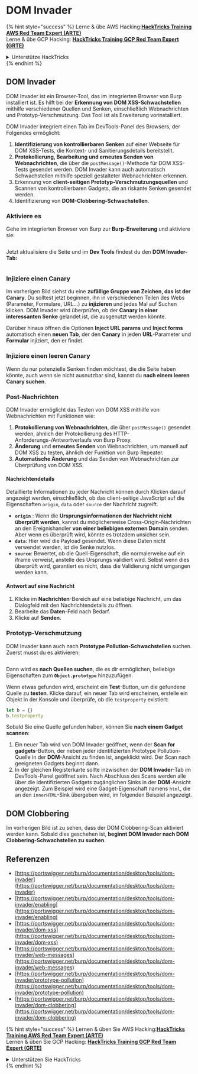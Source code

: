 # DOM Invader

{% hint style="success" %}
Lerne & übe AWS Hacking:<img src="/.gitbook/assets/arte.png" alt="" data-size="line">[**HackTricks Training AWS Red Team Expert (ARTE)**](https://training.hacktricks.xyz/courses/arte)<img src="/.gitbook/assets/arte.png" alt="" data-size="line">\
Lerne & übe GCP Hacking: <img src="/.gitbook/assets/grte.png" alt="" data-size="line">[**HackTricks Training GCP Red Team Expert (GRTE)**<img src="/.gitbook/assets/grte.png" alt="" data-size="line">](https://training.hacktricks.xyz/courses/grte)

<details>

<summary>Unterstütze HackTricks</summary>

* Überprüfe die [**Abonnementpläne**](https://github.com/sponsors/carlospolop)!
* **Tritt der** 💬 [**Discord-Gruppe**](https://discord.gg/hRep4RUj7f) oder der [**Telegram-Gruppe**](https://t.me/peass) bei oder **folge** uns auf **Twitter** 🐦 [**@hacktricks\_live**](https://twitter.com/hacktricks\_live)**.**
* **Teile Hacking-Tricks, indem du PRs zu den** [**HackTricks**](https://github.com/carlospolop/hacktricks) und [**HackTricks Cloud**](https://github.com/carlospolop/hacktricks-cloud) GitHub-Repos einreichst.

</details>
{% endhint %}

## DOM Invader

DOM Invader ist ein Browser-Tool, das im integrierten Browser von Burp installiert ist. Es hilft bei der **Erkennung von DOM XSS-Schwachstellen** mithilfe verschiedener Quellen und Senken, einschließlich Webnachrichten und Prototyp-Verschmutzung. Das Tool ist als Erweiterung vorinstalliert.

DOM Invader integriert einen Tab im DevTools-Panel des Browsers, der Folgendes ermöglicht:

1. **Identifizierung von kontrollierbaren Senken** auf einer Webseite für DOM XSS-Tests, die Kontext- und Sanitierungsdetails bereitstellt.
2. **Protokollierung, Bearbeitung und erneutes Senden von Webnachrichten**, die über die `postMessage()`-Methode für DOM XSS-Tests gesendet werden. DOM Invader kann auch automatisch Schwachstellen mithilfe speziell gestalteter Webnachrichten erkennen.
3. Erkennung von **client-seitigen Prototyp-Verschmutzungsquellen** und Scannen von kontrollierbaren Gadgets, die an riskante Senken gesendet werden.
4. Identifizierung von **DOM-Clobbering-Schwachstellen**.

### Aktiviere es

Gehe im integrierten Browser von Burp zur **Burp-Erweiterung** und aktiviere sie:

<figure><img src="../../.gitbook/assets/image (1129).png" alt=""><figcaption></figcaption></figure>

Jetzt aktualisiere die Seite und im **Dev Tools** findest du den **DOM Invader-Tab:**

<figure><img src="../../.gitbook/assets/image (695).png" alt=""><figcaption></figcaption></figure>

### Injiziere einen Canary

Im vorherigen Bild siehst du eine **zufällige Gruppe von Zeichen, das ist der Canary**. Du solltest jetzt beginnen, ihn in verschiedenen Teilen des Webs (Parameter, Formulare, URL...) zu **injizieren** und jedes Mal auf Suchen klicken. DOM Invader wird überprüfen, ob der **Canary in einer interessanten Senke** gelandet ist, die ausgenutzt werden könnte.

Darüber hinaus öffnen die Optionen **Inject URL params** und **Inject forms** automatisch einen **neuen Tab**, der den **Canary** in jeden **URL**-Parameter und **Formular** injiziert, den er findet.

### Injiziere einen leeren Canary

Wenn du nur potenzielle Senken finden möchtest, die die Seite haben könnte, auch wenn sie nicht ausnutzbar sind, kannst du **nach einem leeren Canary suchen**.

### Post-Nachrichten

DOM Invader ermöglicht das Testen von DOM XSS mithilfe von Webnachrichten mit Funktionen wie:

1. **Protokollierung von Webnachrichten**, die über `postMessage()` gesendet werden, ähnlich der Protokollierung des HTTP-Anforderungs-/Antwortverlaufs von Burp Proxy.
2. **Änderung** und **erneutes Senden** von Webnachrichten, um manuell auf DOM XSS zu testen, ähnlich der Funktion von Burp Repeater.
3. **Automatische Änderung** und das Senden von Webnachrichten zur Überprüfung von DOM XSS.

#### Nachrichtendetails

Detaillierte Informationen zu jeder Nachricht können durch Klicken darauf angezeigt werden, einschließlich, ob das client-seitige JavaScript auf die Eigenschaften `origin`, `data` oder `source` der Nachricht zugreift.

* **`origin`** : Wenn die **Ursprungsinformationen der Nachricht nicht überprüft werden**, kannst du möglicherweise Cross-Origin-Nachrichten an den Ereignishandler **von einer beliebigen externen Domain** senden. Aber wenn es überprüft wird, könnte es trotzdem unsicher sein.
* **`data`**: Hier wird die Payload gesendet. Wenn diese Daten nicht verwendet werden, ist die Senke nutzlos.
* **`source`**: Bewertet, ob die Quell-Eigenschaft, die normalerweise auf ein iframe verweist, anstelle des Ursprungs validiert wird. Selbst wenn dies überprüft wird, garantiert es nicht, dass die Validierung nicht umgangen werden kann.

#### Antwort auf eine Nachricht

1. Klicke im **Nachrichten**-Bereich auf eine beliebige Nachricht, um das Dialogfeld mit den Nachrichtendetails zu öffnen.
2. Bearbeite das **Daten**-Feld nach Bedarf.
3. Klicke auf **Senden**.

### Prototyp-Verschmutzung

DOM Invader kann auch nach **Prototype Pollution-Schwachstellen** suchen. Zuerst musst du es aktivieren:

<figure><img src="../../.gitbook/assets/image (1026).png" alt=""><figcaption></figcaption></figure>

Dann wird es **nach Quellen suchen**, die es dir ermöglichen, beliebige Eigenschaften zum **`Object.prototype`** hinzuzufügen.

Wenn etwas gefunden wird, erscheint ein **Test**-Button, um die gefundene Quelle zu **testen**. Klicke darauf, ein neuer Tab wird erscheinen, erstelle ein Objekt in der Konsole und überprüfe, ob die `testproperty` existiert:
```javascript
let b = {}
b.testproperty
```
Sobald Sie eine Quelle gefunden haben, können Sie **nach einem Gadget scannen**:

1. Ein neuer Tab wird von DOM Invader geöffnet, wenn der **Scan for gadgets**-Button, der neben jeder identifizierten Prototype Pollution-Quelle in der **DOM**-Ansicht zu finden ist, angeklickt wird. Der Scan nach geeigneten Gadgets beginnt dann.
2. In der gleichen Registerkarte sollte inzwischen der **DOM Invader**-Tab im DevTools-Panel geöffnet sein. Nach Abschluss des Scans werden alle über die identifizierten Gadgets zugänglichen Sinks in der **DOM**-Ansicht angezeigt. Zum Beispiel wird eine Gadget-Eigenschaft namens `html`, die an den `innerHTML`-Sink übergeben wird, im folgenden Beispiel angezeigt.

## DOM Clobbering

Im vorherigen Bild ist zu sehen, dass der DOM Clobbering-Scan aktiviert werden kann. Sobald dies geschehen ist, **beginnt DOM Invader nach DOM Clobbering-Schwachstellen zu suchen**.

## Referenzen

* [https://portswigger.net/burp/documentation/desktop/tools/dom-invader](https://portswigger.net/burp/documentation/desktop/tools/dom-invader)
* [https://portswigger.net/burp/documentation/desktop/tools/dom-invader/enabling](https://portswigger.net/burp/documentation/desktop/tools/dom-invader/enabling)
* [https://portswigger.net/burp/documentation/desktop/tools/dom-invader/dom-xss](https://portswigger.net/burp/documentation/desktop/tools/dom-invader/dom-xss)
* [https://portswigger.net/burp/documentation/desktop/tools/dom-invader/web-messages](https://portswigger.net/burp/documentation/desktop/tools/dom-invader/web-messages)
* [https://portswigger.net/burp/documentation/desktop/tools/dom-invader/prototype-pollution](https://portswigger.net/burp/documentation/desktop/tools/dom-invader/prototype-pollution)
* [https://portswigger.net/burp/documentation/desktop/tools/dom-invader/dom-clobbering](https://portswigger.net/burp/documentation/desktop/tools/dom-invader/dom-clobbering)

{% hint style="success" %}
Lernen & üben Sie AWS Hacking:<img src="/.gitbook/assets/arte.png" alt="" data-size="line">[**HackTricks Training AWS Red Team Expert (ARTE)**](https://training.hacktricks.xyz/courses/arte)<img src="/.gitbook/assets/arte.png" alt="" data-size="line">\
Lernen & üben Sie GCP Hacking: <img src="/.gitbook/assets/grte.png" alt="" data-size="line">[**HackTricks Training GCP Red Team Expert (GRTE)**<img src="/.gitbook/assets/grte.png" alt="" data-size="line">](https://training.hacktricks.xyz/courses/grte)

<details>

<summary>Unterstützen Sie HackTricks</summary>

* Überprüfen Sie die [**Abonnementpläne**](https://github.com/sponsors/carlospolop)!
* **Treten Sie der** 💬 [**Discord-Gruppe**](https://discord.gg/hRep4RUj7f) oder der [**Telegram-Gruppe**](https://t.me/peass) bei oder **folgen** Sie uns auf **Twitter** 🐦 [**@hacktricks\_live**](https://twitter.com/hacktricks\_live)**.**
* **Teilen Sie Hacking-Tricks, indem Sie PRs an die** [**HackTricks**](https://github.com/carlospolop/hacktricks) und [**HackTricks Cloud**](https://github.com/carlospolop/hacktricks-cloud) GitHub-Repos senden.

</details>
{% endhint %}
